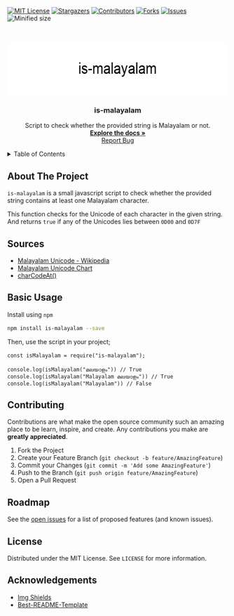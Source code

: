 [![MIT License][license-badge]][license-url]
[![Stargazers][stars-badge]][stars-url]
[![Contributors][contributors-badge]][contributors-url]
[![Forks][forks-badge]][forks-url]
[![Issues][issues-badge]][issues-url]
![Minified size][npm-size-badge]

<!-- PROJECT LOGO -->
<br />
<p align="center">
  <a href="https://github.com/sanoofp/is-malayalam">
    <img src="docs/title.png" alt="Logo" width="600" height="120">
  </a>

  <h3 align="center">is-malayalam</h3>

  <p align="center">
    Script to check whether the provided string is Malayalam or not.
    <br />
    <a href="https://github.com/sanoofp/is-malayalam"><strong>Explore the docs »</strong></a>
    <br />
    <a href="https://github.com/sanoofp/is-malayalam/issues">Report Bug</a>
  </p>
</p>

<!-- TABLE OF CONTENTS -->
<details >
  <summary>Table of Contents</summary>
  <ol>
    <li>
      <a href="#about-the-project">About The Project</a>
    </li>
    <li>
      <a href="#sources">Sources</a>
    </li>
    <li><a href="#basic-usage">Basic Usage</a></li>
    <li><a href="#contributing">Contributing</a></li>
    <li><a href="#roadmap">Roadmap</a></li>
    <li><a href="#license">License</a></li>
    <li><a href="#acknowledgements">Acknowledgements</a></li>

  </ol>
</details>

<!-- ABOUT THE PROJECT -->

## About The Project

`is-malayalam` is a small javascript script to check whether the provided string contains at least one Malayalam character.

This function checks for the Unicode of each character in the given string. And returns `true` if any of the Unicodes lies between `0D00` and `0D7F`

## Sources

- [Malayalam Unicode - Wikipedia](https://en.wikipedia.org/wiki/Malayalam_script#Unicode)
- [Malayalam Unicode Chart](https://www.unicode.org/charts/PDF/U0D00.pdf)
- [charCodeAt()](https://developer.mozilla.org/en-US/docs/Web/JavaScript/Reference/Global_Objects/String/charCodeAt)

<!-- GETTING STARTED -->

## Basic Usage

Install using `npm`

```sh
npm install is-malayalam --save
```

Then, use the script in your project;

```JS
const isMalayalam = require("is-malayalam");

console.log(isMalayalam("മലയാളം")) // True
console.log(isMalayalam("Malayalam മലയാളം")) // True
console.log(isMalayalam("Malayalam")) // False
```

<!-- CONTRIBUTING -->

## Contributing

Contributions are what make the open source community such an amazing place to be learn, inspire, and create. Any contributions you make are **greatly appreciated**.

1. Fork the Project
2. Create your Feature Branch (`git checkout -b feature/AmazingFeature`)
3. Commit your Changes (`git commit -m 'Add some AmazingFeature'`)
4. Push to the Branch (`git push origin feature/AmazingFeature`)
5. Open a Pull Request

## Roadmap

See the [open issues](https://github.com/sanoofp/is-malayalam/issues) for a list of proposed features (and known issues).

## License

Distributed under the MIT License. See `LICENSE` for more information.

<!-- ACKNOWLEDGEMENTS -->

## Acknowledgements

- [Img Shields](https://shields.io)
- [Best-README-Template](https://github.com/othneildrew/Best-README-Template)

<!-- MARKDOWN LINKS & IMAGES -->
<!-- https://www.markdownguide.org/basic-syntax/#reference-style-links -->

[contributors-badge]: https://img.shields.io/github/contributors/sanoofp/is-malayalam?style=for-the-badge
[contributors-url]: https://github.com/sanoofp/is-malayalam/graphs/contributors
[forks-badge]: https://img.shields.io/github/forks/sanoofp/is-malayalam?style=for-the-badge
[forks-url]: https://github.com/sanoofp/is-malayalam/network/members
[stars-badge]: https://img.shields.io/github/stars/sanoofp/is-malayalam?style=for-the-badge
[stars-url]: https://github.com/sanoofp/is-malayalam/stargazers
[issues-badge]: https://img.shields.io/github/issues/sanoofp/is-malayalam?style=for-the-badge
[issues-url]: https://github.com/sanoofp/is-malayalam/issues
[license-badge]: https://img.shields.io/github/license/sanoofp/is-malayalam?style=for-the-badge
[license-url]: https://github.com/sanoofp/is-malayalam/blob/master/LICENSE
[github-downloads-badge]: https://img.shields.io/github/downloads/sanoofp/is-malayalam/total?style=for-the-badge
[npm-size-badge]: https://img.shields.io/bundlephobia/min/is-malayalam?style=for-the-badge
[title-url]: docs/title.png
